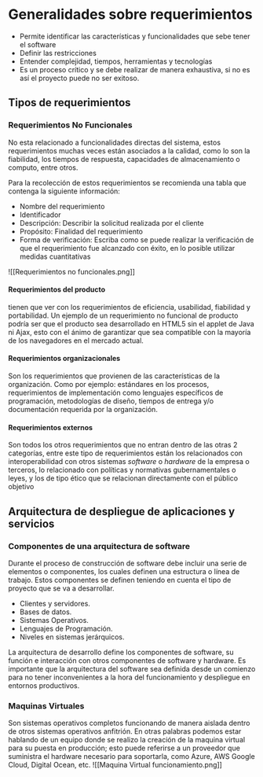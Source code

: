 
# Generalidades  sobre requerimientos

- Permite identificar las características y funcionalidades que sebe tener el software
- Definir las restricciones
- Entender complejidad, tiempos, herramientas y tecnologías
- Es un proceso crítico y se debe realizar de manera exhaustiva, si no es así el proyecto puede no ser exitoso.

## Tipos de requerimientos

### Requerimientos No Funcionales

No esta relacionado a funcionalidades directas del sistema, estos requerimientos muchas veces están asociados a la calidad, como lo son la fiabilidad, los tiempos de respuesta, capacidades de almacenamiento o computo, entre otros.

Para la recolección de estos requerimientos se recomienda una tabla que contenga la siguiente información: 
- Nombre del requerimiento
- Identificador
- Descripción: Describir la solicitud realizada por el cliente
- Propósito: Finalidad del requerimiento
- Forma de verificación: Escriba como se puede realizar la verificación de que el requerimiento fue alcanzado con éxito, en lo posible utilizar medidas cuantitativas

![[Requerimientos no funcionales.png]]

#### Requerimientos del producto

tienen que ver con los requerimientos de eficiencia, usabilidad, fiabilidad y portabilidad. Un ejemplo de un requerimiento no funcional de producto podría ser que el producto sea desarrollado en HTML5 sin el applet de Java ni Ajax, esto con el ánimo de garantizar que sea compatible con la mayoría de los navegadores en el mercado actual.

#### Requerimientos organizacionales

Son los requerimientos que provienen de las características de la organización. Como por ejemplo: estándares en los procesos, requerimientos de implementación como lenguajes específicos de programación, metodologías de diseño, tiempos de entrega y/o documentación requerida por la organización.

#### Requerimientos externos

Son todos los otros requerimientos que no entran dentro de las otras 2 categorías, entre este tipo de requerimientos están los relacionados con interoperabilidad con otros sistemas _software_ o _hardware_ de la empresa o terceros, lo relacionado con políticas y normativas gubernamentales o leyes, y los de tipo ético que se relacionan directamente con el público objetivo

## Arquitectura de despliegue de aplicaciones y servicios

### Componentes de una arquitectura de software

Durante el proceso de construcción de software debe incluir una serie de elementos o componentes, los cuales definen una estructura o línea de trabajo. Estos componentes se definen teniendo en cuenta el tipo de proyecto que se va a desarrollar. 

- Clientes y servidores.
- Bases de datos.
- Sistemas Operativos.
- Lenguajes de Programación.
- Niveles en sistemas jerárquicos.

La arquitectura de desarrollo define los componentes de software, su función e interacción con otros componentes de software y hardware. Es importante que la arquitectura del software sea definida desde un comienzo para no tener inconvenientes a la hora del funcionamiento y despliegue en entornos productivos.

### Maquinas Virtuales

Son sistemas operativos completos funcionando de manera aislada dentro de otros sistemas operativos anfitrión. En otras palabras podemos estar hablando de un equipo donde se realizo la creación de la maquina virtual para su puesta en producción; esto puede referirse a un proveedor que suministra el hardware necesario para soportarla, como Azure, AWS Google Cloud, Digital Ocean, etc.
![[Maquina Virtual funcionamiento.png]]

